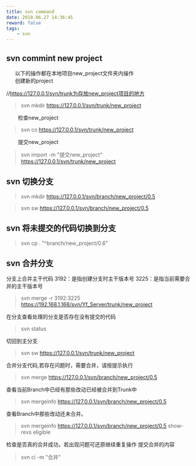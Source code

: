 ```yaml
---
title: svn command
date: 2018.06.27 14:36:45
reward: false
tags: 
    - svn
---
```


## svn commint new project

&nbsp;&nbsp;&nbsp;&nbsp;&nbsp;&nbsp;以下的操作都在本地项目new_project文件夹内操作  
&nbsp;&nbsp;&nbsp;&nbsp;&nbsp;&nbsp;创建新的project

//https://127.0.0.1/svn/trunk为存放new_project项目的地方
>svn mkdir https://127.0.0.1/svn/trunk/new_project  


&nbsp;&nbsp;&nbsp;&nbsp;&nbsp;&nbsp;&nbsp;&nbsp;检查new_project
>svn co https://127.0.0.1/svn/trunk/new_project

&nbsp;&nbsp;&nbsp;&nbsp;&nbsp;&nbsp;&nbsp;&nbsp;提交new_project
>svn import -m "提交new_project" https://127.0.0.1/svn/trunk/new_project

## svn 切换分支

>svn mkdir https://127.0.0.1/svn/branch/new_project/0.5

>svn sw https://127.0.0.1/svn/branch/new_project/0.5

## svn 将未提交的代码切换到分支

> svn cp . "^branch/new_project/0.6"

## svn 合并分支

分支上合并主干代码
3192：是指创建分支时主干版本号
3225：是指当前需要合并的主干版本号
>svn merge -r 3192:3225 https://192.168.1.168/svn/Yf_Server/trunk/new_project

在分支查看处理的分支是否存在没有提交的代码
>svn status 

切回到主分支
>svn sw https://127.0.0.1/svn/trunk/new_project

合并分支代码,若存在问题时，需要合并，请按提示执行
>svn merge https://127.0.0.1/svn/branch/new_project/0.5

查看当前Branch中已经有那些改动已经被合并到Trunk中

>svn mergeinfo https://127.0.0.1/svn/branch/new_project/0.5

查看Branch中那些改动还未合并。
>svn mergeinfo https://127.0.0.1/svn/branch/new_project/0.5 show-revs eligible

检查是否真的合并成功，若出现问题可还原继续重复操作
提交合并的内容

>svn ci -m "合并"
